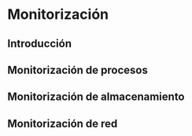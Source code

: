 # Monitorización
## Introducción

## Monitorización de procesos
## Monitorización de almacenamiento
## Monitorización de red
